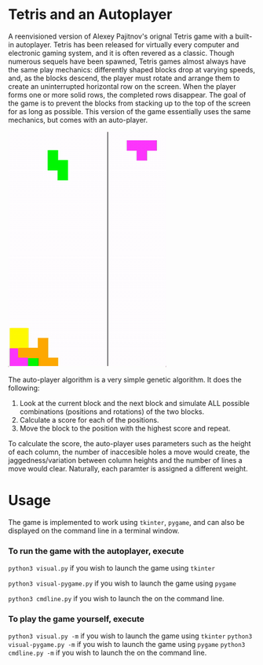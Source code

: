 # Tetris and an Autoplayer

A reenvisioned version of Alexey Pajitnov's orignal Tetris game with a built-in autoplayer. Tetris has been released for virtually every computer and electronic gaming system, and it is often revered as a classic. Though numerous sequels have been spawned, Tetris games almost always have the same play mechanics: differently shaped blocks drop at varying speeds, and, as the blocks descend, the player must rotate and arrange them to create an uninterrupted horizontal row on the screen. When the player forms one or more solid rows, the completed rows disappear. The goal of the game is to prevent the blocks from stacking up to the top of the screen for as long as possible. This version of the game essentially uses the same mechanics, but comes with an auto-player.

![demo](/demo.gif)

The auto-player algorithm is a very simple genetic algorithm. It does the following:

1. Look at the current block and the next block and simulate ALL possible combinations (positions and rotations) of the two blocks.
2. Calculate a score for each of the positions.
3. Move the block to the position with the highest score and repeat.

To calculate the score, the auto-player uses parameters such as the  height of each column, the number of inaccesible holes a move would create, the jaggedness/variation between column heights and the number of lines a move would clear. Naturally, each paramter is assigned a different weight.

# Usage

The game is implemented to work using ```tkinter```, ```pygame```, and can also be displayed on the command line in a terminal window.

### To run the game with the autoplayer, execute

```python3 visual.py``` if you wish to launch the game using ```tkinter```

```python3 visual-pygame.py``` if you wish to launch the game using ```pygame```

```python3 cmdline.py``` if you wish to launch the on the command line.

### To play the game yourself, execute

```python3 visual.py -m``` if you wish to launch the game using ```tkinter```
```python3 visual-pygame.py -m``` if you wish to launch the game using ```pygame```
```python3 cmdline.py -m``` if you wish to launch the on the command line.
